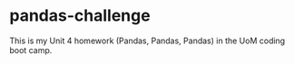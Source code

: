 # pandas-challenge
This is my Unit 4 homework (Pandas, Pandas, Pandas) in the UoM coding boot camp. 
